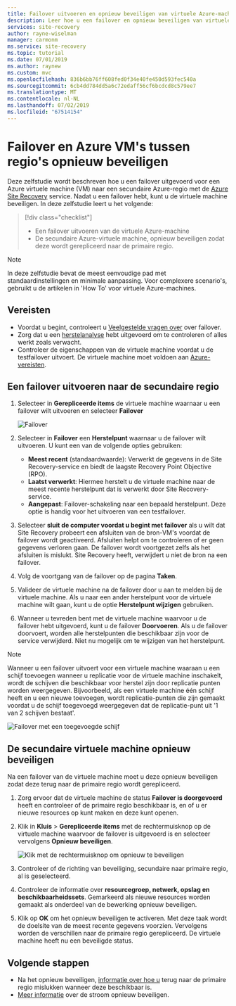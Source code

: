 ```yaml
---
title: Failover uitvoeren en opnieuw beveiligen van virtuele Azure-machines gerepliceerd naar een secundaire Azure-regio voor herstel na noodgeval met de Azure Site Recovery-service.
description: Leer hoe u een failover en opnieuw beveiligen van virtuele Azure-machines gerepliceerd naar een secundaire Azure-regio voor herstel na noodgevallen, met de Azure Site Recovery-service.
services: site-recovery
author: rayne-wiselman
manager: carmonm
ms.service: site-recovery
ms.topic: tutorial
ms.date: 07/01/2019
ms.author: raynew
ms.custom: mvc
ms.openlocfilehash: 836b6bb76ff608fed0f34e40fe450d593fec540a
ms.sourcegitcommit: 6cb4dd784dd5a6c72edaff56cf6bcdcd8c579ee7
ms.translationtype: MT
ms.contentlocale: nl-NL
ms.lasthandoff: 07/02/2019
ms.locfileid: "67514154"
---
```

# <a name="fail-over-and-reprotect-azure-vms-between-regions"></a>Failover en Azure VM's tussen regio's opnieuw beveiligen

Deze zelfstudie wordt beschreven hoe u een failover uitgevoerd voor een Azure virtuele machine (VM) naar een secundaire Azure-regio met de [Azure Site Recovery](site-recovery-overview.md) service. Nadat u een failover hebt, kunt u de virtuele machine beveiligen. In deze zelfstudie leert u het volgende:

> [!div class="checklist"]
> * Een failover uitvoeren van de virtuele Azure-machine
> * De secundaire Azure-virtuele machine, opnieuw beveiligen zodat deze wordt gerepliceerd naar de primaire regio.

> [!NOTE]
> In deze zelfstudie bevat de meest eenvoudige pad met standaardinstellingen en minimale aanpassing. Voor complexere scenario's, gebruikt u de artikelen in 'How To' voor virtuele Azure-machines.


## <a name="prerequisites"></a>Vereisten

- Voordat u begint, controleert u [Veelgestelde vragen over](site-recovery-faq.md#failover) over failover.
- Zorg dat u een [herstelanalyse](azure-to-azure-tutorial-dr-drill.md) hebt uitgevoerd om te controleren of alles werkt zoals verwacht.
- Controleer de eigenschappen van de virtuele machine voordat u de testfailover uitvoert. De virtuele machine moet voldoen aan [Azure-vereisten](azure-to-azure-support-matrix.md#replicated-machine-operating-systems).

## <a name="run-a-failover-to-the-secondary-region"></a>Een failover uitvoeren naar de secundaire regio

1. Selecteer in **Gerepliceerde items** de virtuele machine waarnaar u een failover wilt uitvoeren en selecteer **Failover**

   ![Failover](./media/azure-to-azure-tutorial-failover-failback/failover.png)

2. Selecteer in **Failover** een **Herstelpunt** waarnaar u de failover wilt uitvoeren. U kunt een van de volgende opties gebruiken:

   * **Meest recent** (standaardwaarde): Verwerkt de gegevens in de Site Recovery-service en biedt de laagste Recovery Point Objective (RPO).
   * **Laatst verwerkt**: Hiermee herstelt u de virtuele machine naar de meest recente herstelpunt dat is verwerkt door Site Recovery-service.
   * **Aangepast**: Failover-schakeling naar een bepaald herstelpunt. Deze optie is handig voor het uitvoeren van een testfailover.

3. Selecteer **sluit de computer voordat u begint met failover** als u wilt dat Site Recovery probeert een afsluiten van de bron-VM's voordat de failover wordt geactiveerd. Afsluiten helpt om te controleren of er geen gegevens verloren gaan. De failover wordt voortgezet zelfs als het afsluiten is mislukt. Site Recovery heeft, verwijdert u niet de bron na een failover.

4. Volg de voortgang van de failover op de pagina **Taken**.

5. Valideer de virtuele machine na de failover door u aan te melden bij de virtuele machine. Als u naar een ander herstelpunt voor de virtuele machine wilt gaan, kunt u de optie **Herstelpunt wijzigen** gebruiken.

6. Wanneer u tevreden bent met de virtuele machine waarvoor u de failover hebt uitgevoerd, kunt u de failover **Doorvoeren**.
   Als u de failover doorvoert, worden alle herstelpunten die beschikbaar zijn voor de service verwijderd. Niet nu mogelijk om te wijzigen van het herstelpunt.

> [!NOTE]
> Wanneer u een failover uitvoert voor een virtuele machine waaraan u een schijf toevoegen wanneer u replicatie voor de virtuele machine inschakelt, wordt de schijven die beschikbaar voor herstel zijn door replicatie punten worden weergegeven. Bijvoorbeeld, als een virtuele machine één schijf heeft en u een nieuwe toevoegen, wordt replicatie-punten die zijn gemaakt voordat u de schijf toegevoegd weergegeven dat de replicatie-punt uit '1 van 2 schijven bestaat'.

![Failover met een toegevoegde schijf](./media/azure-to-azure-tutorial-failover-failback/failover-added.png)

## <a name="reprotect-the-secondary-vm"></a>De secundaire virtuele machine opnieuw beveiligen

Na een failover van de virtuele machine moet u deze opnieuw beveiligen zodat deze terug naar de primaire regio wordt gerepliceerd.

1. Zorg ervoor dat de virtuele machine de status **Failover is doorgevoerd** heeft en controleer of de primaire regio beschikbaar is, en of u er nieuwe resources op kunt maken en deze kunt openen.
2. Klik in **Kluis** > **Gerepliceerde items** met de rechtermuisknop op de virtuele machine waarvoor de failover is uitgevoerd is en selecteer vervolgens **Opnieuw beveiligen**.

   ![Klik met de rechtermuisknop om opnieuw te beveiligen](./media/azure-to-azure-tutorial-failover-failback/reprotect.png)

2. Controleer of de richting van beveiliging, secundaire naar primaire regio, al is geselecteerd.
3. Controleer de informatie over **resourcegroep, netwerk, opslag en beschikbaarheidssets**. Gemarkeerd als nieuwe resources worden gemaakt als onderdeel van de bewerking opnieuw beveiligen.
4. Klik op **OK** om het opnieuw beveiligen te activeren. Met deze taak wordt de doelsite van de meest recente gegevens voorzien. Vervolgens worden de verschillen naar de primaire regio gerepliceerd. De virtuele machine heeft nu een beveiligde status.

## <a name="next-steps"></a>Volgende stappen
- Na het opnieuw beveiligen, [informatie over hoe u](azure-to-azure-tutorial-failback.md) terug naar de primaire regio mislukken wanneer deze beschikbaar is.
- [Meer informatie](azure-to-azure-how-to-reprotect.md#what-happens-during-reprotection) over de stroom opnieuw beveiligen.
